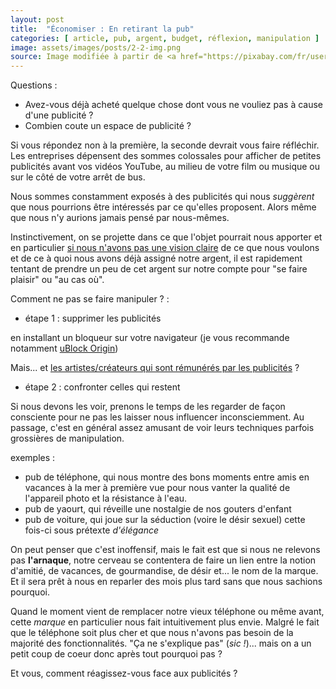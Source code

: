 ```yaml
---
layout: post
title:  "Économiser : En retirant la pub"
categories: [ article, pub, argent, budget, réflexion, manipulation ]
image: assets/images/posts/2-2-img.png
source: Image modifiée à partir de <a href="https://pixabay.com/fr/users/openclipart-vectors-30363/?utm_source=link-attribution&amp;utm_medium=referral&amp;utm_campaign=image&amp;utm_content=153336">OpenClipart-Vectors</a> de <a href="https://pixabay.com/fr/?utm_source=link-attribution&amp;utm_medium=referral&amp;utm_campaign=image&amp;utm_content=153336">Pixabay</a>
---
```


Questions :

- Avez-vous déjà acheté quelque chose dont vous ne vouliez pas à cause d'une publicité ? 
- Combien coute un espace de publicité ?

Si vous répondez non à la première, la seconde devrait vous faire réfléchir. Les entreprises dépensent des sommes colossales pour afficher de petites publicités avant vos vidéos YouTube, au milieu de votre film ou musique ou sur le côté de votre arrêt de bus.

Nous sommes constamment exposés à des publicités qui nous *suggèrent* que nous pourrions être intéressés par ce qu'elles proposent. Alors même que nous n'y aurions jamais pensé par nous-mêmes.

Instinctivement, on se projette dans ce que l'objet pourrait nous apporter et en particulier [si nous n'avons pas une vision claire](../futur_article/) de ce que nous voulons et de ce à quoi nous avons déjà assigné notre argent, il est rapidement tentant de prendre un peu de cet argent sur notre compte pour "se faire plaisir" ou "au cas où".

Comment ne pas se faire manipuler ? : 
 
 - étape 1 : supprimer les publicités 

 en installant un bloqueur sur votre navigateur (je vous recommande notamment [uBlock Origin](https://ublockorigin.com/fr))
 
 Mais... et [les artistes/créateurs qui sont rémunérés par les publicités](../createur/) ?
 
 - étape 2 : confronter celles qui restent

 Si nous devons les voir, prenons le temps de les regarder de façon consciente pour ne pas les laisser nous influencer inconsciemment. Au passage, c'est en général assez amusant de voir leurs techniques parfois grossières de manipulation.

exemples : 
- pub de téléphone, qui nous montre des bons moments entre amis en vacances à la mer à première vue pour nous vanter la qualité de l'appareil photo et la résistance à l'eau.
- pub de yaourt, qui réveille une nostalgie de nos gouters d'enfant
- pub de voiture, qui joue sur la séduction (voire le désir sexuel) cette fois-ci sous prétexte *d'élégance* 

On peut penser que c'est inoffensif, mais le fait est que si nous ne relevons pas **l'arnaque**, notre cerveau se contentera de faire un lien entre la notion d'amitié, de vacances, de gourmandise, de désir et... le nom de la marque. Et il sera prêt à nous en reparler des mois plus tard sans que nous sachions pourquoi. 

Quand le moment vient de remplacer notre vieux téléphone ou même avant, cette *marque* en particulier nous fait intuitivement plus envie. Malgré le fait que le téléphone soit plus cher et que nous n'avons pas besoin de la majorité des fonctionnalités. "Ça ne s'explique pas" (*sic !*)... mais on a un petit coup de coeur donc après tout pourquoi pas ?

Et vous, comment réagissez-vous face aux publicités ? 
